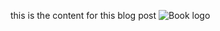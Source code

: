 this is the content for this blog post
![Book logo](/studious-octo-spoon/docs/assets/BladeRunnerSkyline.png)
